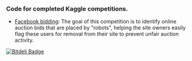 ### Code for completed Kaggle competitions.

- [Facebook bidding](https://www.kaggle.com/c/facebook-recruiting-iv-human-or-bot): The goal of this 
competition is to identify online auction bids
that are placed by "robots", helping the site owners easily flag these users for
removal from their site to prevent unfair auction activity. 

[![Bitdeli Badge](https://d2weczhvl823v0.cloudfront.net/Thie1e/kaggle/trend.png)](https://bitdeli.com/free "Bitdeli Badge")
